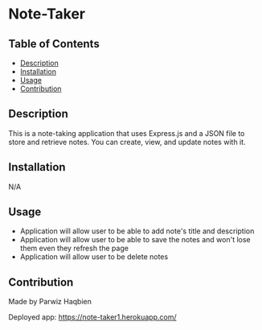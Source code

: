 # Note-Taker

## Table of Contents
- [Description](#description)
- [Installation](#installation)
- [Usage](#usage)
- [Contribution](#contribution)

## Description
This is a note-taking application that uses Express.js and a JSON file to store and retrieve notes. You can create, view, and update notes with it.

## Installation
N/A

## Usage
- Application will allow user to be able to add note's title and description
- Application will allow user to be able to save the notes and won't lose them even they refresh the page
- Application will allow user to be delete notes

## Contribution
Made by Parwiz Haqbien

Deployed app: https://note-taker1.herokuapp.com/
